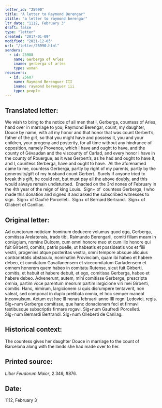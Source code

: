 ```yaml
---
letter_id: "25990"
title: "A letter to Raymond Berengar"
ititle: "a letter to raymond berengar"
ltr_date: "1112, February 3"
draft: false
type: "letter"
created: "2017-01-09"
modified: "2021-12-03"
url: "/letter/25990.html"
senders:
  - id: 25988
    name: Gerberga of Arles
    iname: gerberga of arles
    type: woman
receivers:
  - id: 25687
    name: Raymond Berenguer III
    iname: raymond berenguer iii
    type: people
---
```

<h2> Translated letter:</h2><p>We wish to bring to the notice of all men that I, Gerberga, countess of Arles, hand over in marriage to you, Raymond Berengar, count, my daughter, Douce by name, with all my honor and that honor that was count Gerbert’s, father of the girl, so that you might have and possess it, you and your children, your progeny and posterity, for all time without any hindrance of opposition, namely Provence, which I have and ought to have, and the county of Gévaudan and the viscounty of Carlad, and every honor I have in the county of Rouergue, as it was Gerbert’s, as he had and ought to have it, and I, countess Gerberga, have and ought to have.&nbsp; All the aforenamed came to me, countess Gerberga, partly by right of my parents, partly by the generosity/gift of my husband count Gerbert.&nbsp; Surely if anyone tried to break this gift, he could not, but must pay all the above doubly, and this would always remain undisturbed.&nbsp; Enacted on the 3rd nones of February in the 4th year of the reign of king Louis.&nbsp; Sign+ of&nbsp; countess Gerberga, I who made this donation and signed it and asked the subscribed witnesses to sign.&nbsp; Sign+ of Gaufré Porcelleti.&nbsp; Sign+ of Bernard Bertrand.&nbsp; Sign+ of Ollabert of Canillac.</p><h2 class="mt-4"> Original letter:</h2><p><span>Ad cunctorum noticiam hominum deducere volumus quod ego, Gerberga, comitissa Arelatensis, trado tibi, Raimundo Berengarii, comiti filiam meam in coniugium, nomine Dulcem, cum omni honore meo et cum illo honore qui fuit Girberti, comitis, patris puelle, ut habeatis et possideatis vos et filii vestri, progenies atque posteritas vestra, omni tem­pore absque alicuius contrarietatis obstaculo, nominatim Provinciam, quam ibi habeo et habere debeo, et comitatum Gavallanensem et vicecomitatum Carladensem et omnem honorem quem habeo in comitatu Rutense, sicut fuit Girberti, comitis, et habuit et habere debuit, et ego, comitissa Gerberga, habeo et habere debeo. Advenerunt, autem, mihi comitisse Gerberge, prescripta omnia, partim voce parentum meorum partim largicione viri mei Girberti, comitis. Hanc, nimirum, largicionem si quis disrumpere tentaverit, non valeat, sed componat in duplo prelibata omnia, et hoc semper maneat inconvulsum. Actum est hoc III nonas februarii anno IIII regni Ledovici, regis. Sig+num Gerberge comitisse, que hanc donacionem feci et firmavi testibusque subscriptis firmare rogavi. Sig+num Gaufredi Porcelleti. Sig+num Bernardi Bertrandi. Sig+num Olleberti de Canilag. &nbsp;</span></p><h2 class="mt-4"> Historical context:</h2><p>The countess gives her daughter Douce in marriage to the count of Barcelona along with the lands she had made over to her.</p><h2 class="mt-4"> Printed source:</h2><p><i><span>Liber Feudorum Maior</span></i><span>, 2.346, #876.</span></p><h2 class="mt-4"> Date:</h2>1112, February 3